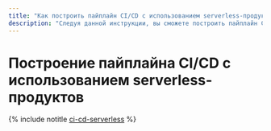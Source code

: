 ```yaml
---
title: "Как построить пайплайн CI/CD с использованием serverless-продуктов"
description: "Следуя данной инструкции, вы сможете построить пайплайн CI/CD с использованием serverless-продуктов."
---
```


# Построение пайплайна CI/CD с использованием serverless-продуктов

{% include notitle [ci-cd-serverless](../../_tutorials/serverless/ci-cd-serverless.md) %}